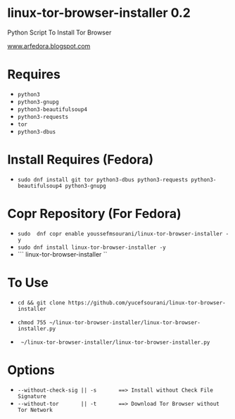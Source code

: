 # linux-tor-browser-installer 0.2
Python Script To Install Tor Browser

www.arfedora.blogspot.com


# Requires
 *  ```python3 ```
 * ``` python3-gnupg ```
 * ``` python3-beautifulsoup4 ```
 * ``` python3-requests ```
 * ``` tor ```
 * ``` python3-dbus ```

# Install Requires (Fedora)
 * ``` sudo dnf install git tor python3-dbus python3-requests python3-beautifulsoup4 python3-gnupg ```

# Copr Repository (For Fedora)
 * ``` sudo  dnf copr enable youssefmsourani/linux-tor-browser-installer -y  ```
 * ``` sudo dnf install linux-tor-browser-installer -y ```
 * ``` linux-tor-browser-installer ``
  
# To Use
 * ``` cd && git clone https://github.com/yucefsourani/linux-tor-browser-installer ```

 * ``` chmod 755 ~/linux-tor-browser-installer/linux-tor-browser-installer.py ```

 * ``` ~/linux-tor-browser-installer/linux-tor-browser-installer.py```
 
 
# Options
 * ``` --without-check-sig || -s       ==> Install without Check File Signature  ```
 * ``` --without-tor       || -t       ==> Download Tor Browser without Tor Network ```

